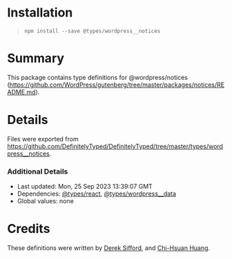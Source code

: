 # Installation
> `npm install --save @types/wordpress__notices`

# Summary
This package contains type definitions for @wordpress/notices (https://github.com/WordPress/gutenberg/tree/master/packages/notices/README.md).

# Details
Files were exported from https://github.com/DefinitelyTyped/DefinitelyTyped/tree/master/types/wordpress__notices.

### Additional Details
 * Last updated: Mon, 25 Sep 2023 13:39:07 GMT
 * Dependencies: [@types/react](https://npmjs.com/package/@types/react), [@types/wordpress__data](https://npmjs.com/package/@types/wordpress__data)
 * Global values: none

# Credits
These definitions were written by [Derek Sifford](https://github.com/dsifford), and [Chi-Hsuan Huang](https://github.com/chihsuan).
